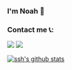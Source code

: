 ### I'm Noah 👋

### Contact me 📞:

[![](https://cdn.jsdelivr.net/gh/noahcn/cdn/picture/tg.svg)](https://t.me/renminqz)
[![](https://cdn.jsdelivr.net/gh/noahcn/cdn/picture/e-mail.png)](mailto:noah_cn@protonmail.com)

[![ssh's github stats](https://github-readme-stats.vercel.app/api?username=noahcn)](https://github.com/noahcn)

